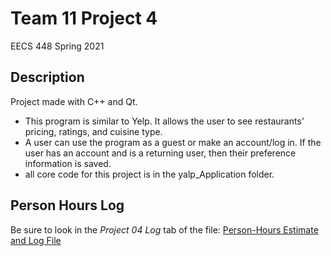 # Team 11 Project 4

EECS 448 Spring 2021

## Description

Project made with C++ and Qt.

- This program is similar to Yelp. It allows the user to see restaurants' pricing, ratings, and cuisine type.
- A user can use the program as a guest or make an account/log in. If the user has an account and is a returning user, then their preference information is saved.
- all core code for this project is in the yalp_Application folder.

## Person Hours Log

Be sure to look in the *Project 04 Log* tab of the file:
[Person-Hours Estimate and Log File](https://docs.google.com/spreadsheets/d/1t7uCkne9O2OVWZMFE1MwESn9uMA4EEfdqJAJvanNAyU/edit?usp=sharing)
